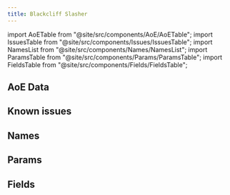 ```yaml
---
title: Blackcliff Slasher
---
```


import AoETable from "@site/src/components/AoE/AoETable";
import IssuesTable from "@site/src/components/Issues/IssuesTable";
import NamesList from "@site/src/components/Names/NamesList";
import ParamsTable from "@site/src/components/Params/ParamsTable";
import FieldsTable from "@site/src/components/Fields/FieldsTable";

## AoE Data

<AoETable item_key="blackcliffslasher" data_src="weapon" />

## Known issues

<IssuesTable item_key="blackcliffslasher" data_src="weapon" />

## Names

<NamesList item_key="blackcliffslasher" data_src="weapon" />

## Params

<ParamsTable item_key="blackcliffslasher" data_src="weapon" />

## Fields

<FieldsTable item_key="blackcliffslasher" data_src="weapon" />
